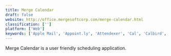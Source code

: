 ```yaml
---
title: Merge Calendar
draft: false 
website: http://office.mergesoftcorp.com/merge-calendar.html
classification: ['']
platform: ['Web']
keywords: ['Apple Mail', 'Appoint.ly', 'Attendexer', 'Cal', 'Calbird', 'Calendarify.Me', 'ChronoFlo Calendar', 'Etar', 'Flowh', 'Google Calendar', 'Lightning Calendar', 'MemoCalendar.net', 'Outlook', 'Padlet Briefcase', 'SSuite My Calendar Diary', 'Simple Calendar', 'Sun Intervals', 'Sun Surveyor', 'SunIZup', 'Sunsama', "The Photographer's Ephemeris", 'Tika']
---
```

Merge Calendar is a user friendly scheduling application.